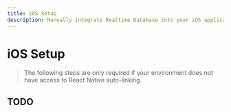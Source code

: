 ```yaml
---
title: iOS Setup
description: Manually integrate Realtime Database into your iOS application. 
---
```


# iOS Setup

> The following steps are only required if your environment does not have access to React Native
auto-linking. 

## TODO
